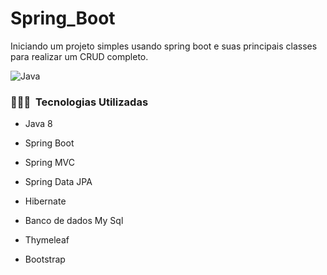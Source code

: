 # Spring_Boot
Iniciando um projeto simples usando spring boot e suas principais classes para realizar um CRUD completo.

![Java](https://img.shields.io/badge/-Java-05122A?style=flat&logo=Java&logoColor=FFA518)&nbsp;

### 👨🏻‍💻 &nbsp;Tecnologias Utilizadas

- Java 8

- Spring Boot

- Spring MVC

- Spring Data JPA

- Hibernate

- Banco de dados My Sql

- Thymeleaf 

- Bootstrap 


